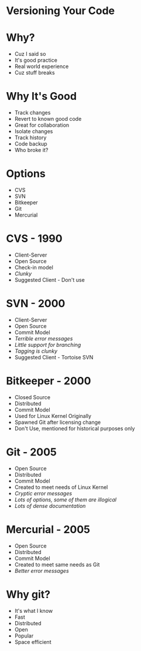 <!SLIDE>
# Versioning Your Code

<!SLIDE incremental bullets>
# Why?
* Cuz I said so
* It's good practice
* Real world experience
* Cuz stuff breaks

<!SLIDE smaller incremental bullets>
# Why It's Good
* Track changes
* Revert to known good code
* Great for collaboration
* Isolate changes
* Track history
* Code backup
* Who broke it?

<!SLIDE small incremental bullets>
# Options
* CVS
* SVN
* Bitkeeper
* Git
* Mercurial

<!SLIDE small incremental bullets>
# CVS - 1990
* Client-Server
* Open Source
* Check-in model
* _Clunky_
* Suggested Client - Don't use

<!SLIDE smaller incremental bullets>
# SVN - 2000
* Client-Server
* Open Source
* Commit Model
* _Terrible error messages_
* _Little support for branching_
* _Tagging is clunky_
* Suggested Client - Tortoise SVN

<!SLIDE small incremental bullets>
# Bitkeeper - 2000
* Closed Source 
* Distributed 
* Commit Model
* Used for Linux Kernel Originally
* Spawned Git after licensing change
* Don't Use, mentioned for historical purposes only

<!SLIDE small incremental bullets>
# Git - 2005
* Open Source 
* Distributed
* Commit Model
* Created to meet needs of Linux Kernel
* _Cryptic error messages_
* _Lots of options, some of them are illogical_
* _Lots of dense documentation_

<!SLIDE small incremental bullets>
# Mercurial - 2005
* Open Source
* Distributed
* Commit Model
* Created to meet same needs as Git
* _Better error messages_

<!SLIDE small incremental bullets>
# Why git?
* It's what I know
* Fast
* Distributed
* Open
* Popular
* Space efficient

